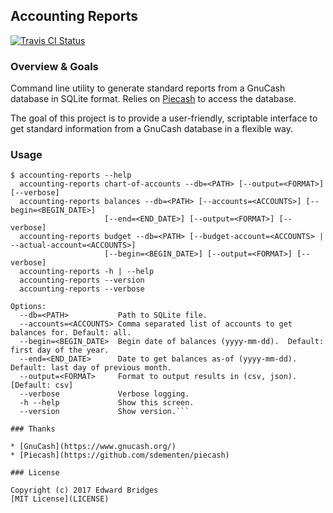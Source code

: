 ## Accounting Reports

[![Travis CI Status](https://travis-ci.org/ebridges/accounting-reports.png?branch=master)](https://travis-ci.org/ebridges/accounting-reports)

### Overview & Goals
Command line utility to generate standard reports from a GnuCash database in SQLite format.  Relies on [Piecash](https://github.com/sdementen/piecash) to access the database.

The goal of this project is to provide a user-friendly, scriptable interface to get standard information from a GnuCash database in a flexible way.

### Usage

```
$ accounting-reports --help
  accounting-reports chart-of-accounts --db=<PATH> [--output=<FORMAT>] [--verbose]
  accounting-reports balances --db=<PATH> [--accounts=<ACCOUNTS>] [--begin=<BEGIN_DATE>]
                     [--end=<END_DATE>] [--output=<FORMAT>] [--verbose]
  accounting-reports budget --db=<PATH> [--budget-account=<ACCOUNTS> | --actual-account=<ACCOUNTS>]
                     [--begin=<BEGIN_DATE>] [--output=<FORMAT>] [--verbose]
  accounting-reports -h | --help
  accounting-reports --version
  accounting-reports --verbose

Options:
  --db=<PATH>           Path to SQLite file.
  --accounts=<ACCOUNTS> Comma separated list of accounts to get balances for. Default: all.
  --begin=<BEGIN_DATE>  Begin date of balances (yyyy-mm-dd).  Default: first day of the year.
  --end=<END_DATE>      Date to get balances as-of (yyyy-mm-dd).  Default: last day of previous month.
  --output=<FORMAT>     Format to output results in (csv, json). [Default: csv]
  --verbose             Verbose logging.
  -h --help             Show this screen.
  --version             Show version.```

### Thanks

* [GnuCash](https://www.gnucash.org/)
* [Piecash](https://github.com/sdementen/piecash)

### License

Copyright (c) 2017 Edward Bridges
[MIT License](LICENSE)

